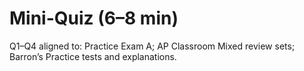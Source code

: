 # Mini-Quiz (6–8 min)

Q1–Q4 aligned to: Practice Exam A; AP Classroom Mixed review sets; Barron’s Practice tests and explanations.
